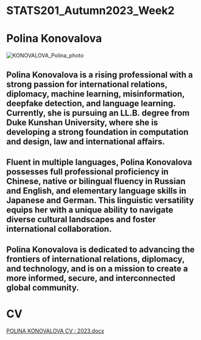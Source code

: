 # STATS201_Autumn2023_Week2

# Polina Konovalova
![KONOVALOVA_Polina_photo](https://github.com/Rising-Stars-by-Sunshine/STATS201_Polina/assets/148934457/64adeff5-9d78-4afb-a8b5-8c9a84d63a65)

## Polina Konovalova is a rising professional with a strong passion for international relations, diplomacy, machine learning, misinformation, deepfake detection, and language learning. Currently, she is pursuing an LL.B. degree from Duke Kunshan University, where she is developing a strong foundation in computation and design, law and international affairs.

## Fluent in multiple languages, Polina Konovalova possesses full professional proficiency in Chinese, native or bilingual fluency in Russian and English, and elementary language skills in Japanese and German. This linguistic versatility equips her with a unique ability to navigate diverse cultural landscapes and foster international collaboration.

## Polina Konovalova is dedicated to advancing the frontiers of international relations, diplomacy, and technology, and is on a mission to create a more informed, secure, and interconnected global community.

# CV
[POLINA KONOVALOVA CV : 2023.docx](https://github.com/Rising-Stars-by-Sunshine/STATS201_Polina/files/13262360/POLINA.KONOVALOVA.CV.2023.docx)

